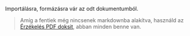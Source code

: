 Importálásra, formázásra vár az odt dokumentumból.

> Amíg a fentiek még nincsenek markdownba alakítva, használd az [Érzékelés PDF doksit](https://github.com/kaktusztea/km100/raw/master/new/100_erzekeles_eszleles.md?raw=true), abban minden benne van.



